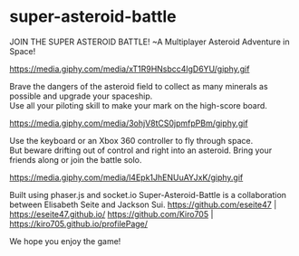 # super-asteroid-battle

JOIN THE SUPER ASTEROID BATTLE!
~A Multiplayer Asteroid Adventure in Space!

https://media.giphy.com/media/xT1R9HNsbcc4lgD6YU/giphy.gif

Brave the dangers of the asteroid field to collect as many minerals as possible and upgrade your spaceship.  
Use all your piloting skill to make your mark on the high-score board.

https://media.giphy.com/media/3ohjV8tCS0jpmfpPBm/giphy.gif

Use the keyboard or an Xbox 360 controller to fly through space.  
But beware drifting out of control and right into an asteroid. 
Bring your friends along or join the battle solo.

https://media.giphy.com/media/l4Epk1JhENUuAYJxK/giphy.gif

Built using phaser.js and socket.io
Super-Asteroid-Battle is a collaboration between Elisabeth Seite and Jackson Sui.
https://github.com/eseite47 | https://eseite47.github.io/
https://github.com/Kiro705 | https://kiro705.github.io/profilePage/

We hope you enjoy the game!

